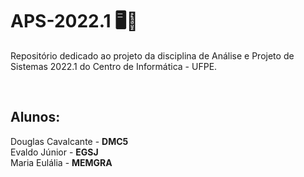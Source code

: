 # APS-2022.1 🖥🤙
Repositório dedicado ao projeto da disciplina de Análise e Projeto de Sistemas 2022.1 do Centro de Informática - UFPE.

</br>

## Alunos:
Douglas Cavalcante - **DMC5** </br>
Evaldo Júnior - **EGSJ**  </br>
Maria Eulália - **MEMGRA**  </br>
 
